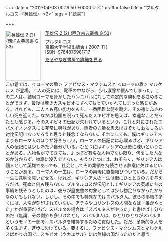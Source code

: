 
+++
date = "2012-04-03 00:19:50 +0000 UTC"
draft = false
title = "プルタルコス 『英雄伝』 &lt;2&gt;"
tags = ["読書"]

+++
<div class="mm-middle" style="margin-bottom:0px;"><div class="mm-image" style="float:left;"><a href="http://www.amazon.co.jp/exec/obidos/ASIN/487698171X/bestylesnet-22/ref=nosim" target="_blank"><img src="http://ecx.images-amazon.com/images/I/31lhzW9yaLL._SL160_.jpg" alt="英雄伝 2 (2) (西洋古典叢書 G 53)" title="英雄伝 2 (2) (西洋古典叢書 G 53)" width="112" height="160" border="0"/></a></div><div class="mm-content" style="float:left;margin-left:15px;line-height:120%"><div class="mm-title" style="line-height:120%"><a href="http://www.amazon.co.jp/exec/obidos/ASIN/487698171X/bestylesnet-22/ref=nosim" target="_blank">英雄伝 2 (2) (西洋古典叢書 G 53)</a></div><div class="mm-detail" style="margin-top:10px;">プルタルコス<br/>京都大学学術出版会 ( 2007-11 )<br/>ISBN: 9784876981717<br/><div style="margin:7px 0px"><a href="http://mediamarker.net/u/daruyanagi/?asin=487698171X" target="_blank">だるやなぎ書房で詳細を見る</a></div></div></div><div style="clear:left"></div></div>この巻では、＜ローマの盾＞ ファビウス・マクシムスと ＜ローマの盾＞ マルケルス が登場。二人の死には、電車の中ながら、少し涙腺が緩んでしまった。この二人は、結局ローマを脅かしたハンニバルに対して決定的な勝利をおさめることができず、最後は若き大スキピオにすべてもっていかれてしまった感じがある。けれども、二人とも高い能力をもち、一番困難な時を耐え、その徳にふさわしい死を迎えた。なかば祖国を呪って死んだスキピオを思えば、幸運なことだったとも感じる。そのスキピオの伝記が失われているという。これと対にされたエパメイノンダスにも非常に興味があり、両者の力量を思えばさぞかしおもしろい対比伝記になったろうと思うと残念でならない。それにしても、僕はギリシア人よりもローマ人のほうが好きらしい。ローマ人の伝記には心躍るけど、ギリシア人の伝記には少し冷たい自分がいる。ひとつにはギリシアの歴史に疎いということがある。人物名がでてきても、よっぽど有名な人物でない限り、何をした人なのか分からず、物語に没入できない。もうひとつには、おそらく、ギリシア人は個人として英雄であっても、社会としてその業績を持続させる熱意に欠けるということがある。ローマ人の一生は、ローマの興隆に直接結びついている。だから一生に意味を見いだせる。けれど、ギリシア人の一生は街にひとときの力を与えるだけ。死ぬと何も残らない。プルタルコスが伝記としてギリシアの英雄たちの事績を残そうとしたのは、彼らが歴史書の対象としては少し物足りなかったからなのかもしれない。しかし、その中でも特異なのはスパルタ人。彼らの事績の多くには、人名が刻印されていない。アテネやコリントスの人間ならば「誰がやった」かが重要だけど、スパルタの場合は「スパルタ人がやった」と書けば十分なのだ（無論、その例外も多いけれど）。スパルタ人は、ひとりひとりがスパルタというモノの一部で、スパルタを維持するために貢献した。ただ、革新的な人を多く生まず、進歩に欠けている。要するに、ファビウス・マクシムスとマルケルスばかりの国で、スキピオ（やカエサル）には無縁の国だったのだと思う。


